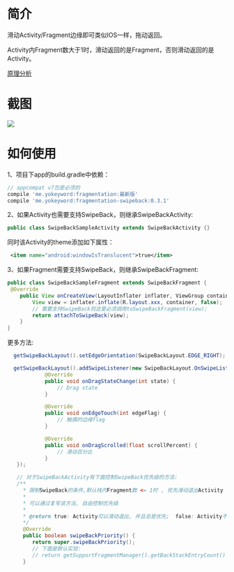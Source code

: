 # 简介
滑动Activity/Fragment边缘即可类似IOS一样，拖动返回。

Activity内Fragment数大于1时，滑动返回的是Fragment，否则滑动返回的是Activity。

[原理分析](http://www.jianshu.com/p/626229ca4dc2)

# 截图
<img src="../gif/swipe.gif"/>

# 如何使用
1、项目下app的build.gradle中依赖：
````gradle
// appcompat v7包是必须的
compile 'me.yokeyword:fragmentation:最新版'
compile 'me.yokeyword:fragmentation-swipeback:0.3.1'
````
2、如果Activity也需要支持SwipeBack，则继承SwipeBackActivity:
````java
public class SwipeBackSampleActivity extends SwipeBackActivity {}
````
同时该Activity的theme添加如下属性：
````xml
 <item name="android:windowIsTranslucent">true</item>
````

3、如果Fragment需要支持SwipeBack，则继承SwipeBackFragment:
````java
public class SwipeBackSampleFragment extends SwipeBackFragment {
 @Override
    public View onCreateView(LayoutInflater inflater, ViewGroup container, Bundle savedInstanceState) {
        View view = inflater.inflate(R.layout.xxx, container, false);
        // 需要支持SwipeBack则这里必须调用toSwipeBackFragment(view);
        return attachToSwipeBack(view);
    }
}
````

更多方法:
````java
  getSwipeBackLayout().setEdgeOrientation(SwipeBackLayout.EDGE_RIGHT); // EDGE_LEFT(默认),EDGE_ALL

  getSwipeBackLayout().addSwipeListener(new SwipeBackLayout.OnSwipeListener() {
            @Override
            public void onDragStateChange(int state) {
                // Drag state
            }

            @Override
            public void onEdgeTouch(int edgeFlag) {
                // 触摸的边缘flag
            }

            @Override
            public void onDragScrolled(float scrollPercent) {
                // 滑动百分比
            }
   });

   // 对于SwipeBackActivity有下面控制SwipeBack优先级的方法:
   /**
     * 限制SwipeBack的条件,默认栈内Fragment数 <= 1时 , 优先滑动退出Activity , 而不是Fragment
     *
     * 可以通过复写该方法, 自由控制优先级
     *
     * @return true: Activity可以滑动退出, 并且总是优先;  false: Activity不允许滑动退出
     */
     @Override
     public boolean swipeBackPriority() {
        return super.swipeBackPriority();
        // 下面是默认实现:
        // return getSupportFragmentManager().getBackStackEntryCount() <= 1;
     }
````

